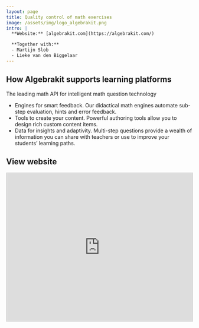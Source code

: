 ```yaml
---
layout: page
title: Quality control of math exercises
image: /assets/img/logo_algebrakit.png
intro: |
  **Website:** [algebrakit.com](https://algebrakit.com/)

  **Together with:**
  - Martijn Slob
  - Lieke van den Biggelaar
---
```


## How Algebrakit supports learning platforms

The leading math API for intelligent math question technology

- Engines for smart feedback. Our didactical math engines automate sub-step evaluation, hints and error feedback.
- Tools to create your content. Powerful authoring tools allow you to design rich custom content items.
- Data for insights and adaptivity. Multi-step questions provide a wealth of information you can share with teachers or use to improve your students’ learning paths.

## View website

<iframe src="https://algebrakit.com/" width="100%" height="400" style="border:1px solid #ccc;"></iframe>
